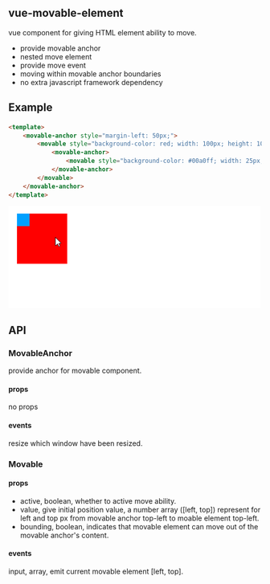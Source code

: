 ## vue-movable-element 

vue component for giving HTML element ability to move.
- provide movable anchor
- nested move element
- provide move event
- moving within movable anchor boundaries
- no extra javascript framework dependency

## Example

```html
<template>
    <movable-anchor style="margin-left: 50px;">
        <movable style="background-color: red; width: 100px; height: 100px;">
            <movable-anchor>
                <movable style="background-color: #00a0ff; width: 25px; height: 25px;"></movable>
            </movable-anchor>
        </movable>
    </movable-anchor>
</template>
```

![example](./example.gif)

## API

### MovableAnchor

provide anchor for movable component.

#### props

no props

#### events

resize which window have been resized.

### Movable

#### props

- active, boolean, whether to active move ability.
- value, give initial position value, a number array ([left, top]) represent for left and top px from movable anchor top-left to moable element top-left.
- bounding, boolean, indicates that movable element can move out of the movable anchor's content.

#### events

input, array, emit current movable element [left, top].
